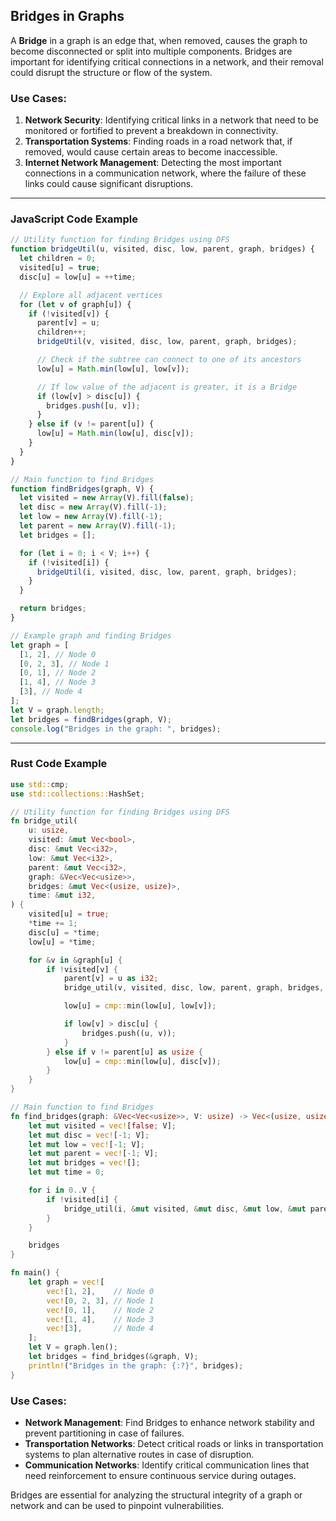 ## Bridges in Graphs

A **Bridge** in a graph is an edge that, when removed, causes the graph to become disconnected or split into multiple components. Bridges are important for identifying critical connections in a network, and their removal could disrupt the structure or flow of the system.

### Use Cases:

1. **Network Security**: Identifying critical links in a network that need to be monitored or fortified to prevent a breakdown in connectivity.
2. **Transportation Systems**: Finding roads in a road network that, if removed, would cause certain areas to become inaccessible.
3. **Internet Network Management**: Detecting the most important connections in a communication network, where the failure of these links could cause significant disruptions.

---

### JavaScript Code Example

```javascript
// Utility function for finding Bridges using DFS
function bridgeUtil(u, visited, disc, low, parent, graph, bridges) {
  let children = 0;
  visited[u] = true;
  disc[u] = low[u] = ++time;

  // Explore all adjacent vertices
  for (let v of graph[u]) {
    if (!visited[v]) {
      parent[v] = u;
      children++;
      bridgeUtil(v, visited, disc, low, parent, graph, bridges);

      // Check if the subtree can connect to one of its ancestors
      low[u] = Math.min(low[u], low[v]);

      // If low value of the adjacent is greater, it is a Bridge
      if (low[v] > disc[u]) {
        bridges.push([u, v]);
      }
    } else if (v != parent[u]) {
      low[u] = Math.min(low[u], disc[v]);
    }
  }
}

// Main function to find Bridges
function findBridges(graph, V) {
  let visited = new Array(V).fill(false);
  let disc = new Array(V).fill(-1);
  let low = new Array(V).fill(-1);
  let parent = new Array(V).fill(-1);
  let bridges = [];

  for (let i = 0; i < V; i++) {
    if (!visited[i]) {
      bridgeUtil(i, visited, disc, low, parent, graph, bridges);
    }
  }

  return bridges;
}

// Example graph and finding Bridges
let graph = [
  [1, 2], // Node 0
  [0, 2, 3], // Node 1
  [0, 1], // Node 2
  [1, 4], // Node 3
  [3], // Node 4
];
let V = graph.length;
let bridges = findBridges(graph, V);
console.log("Bridges in the graph: ", bridges);
```

---

### Rust Code Example

```rust
use std::cmp;
use std::collections::HashSet;

// Utility function for finding Bridges using DFS
fn bridge_util(
    u: usize,
    visited: &mut Vec<bool>,
    disc: &mut Vec<i32>,
    low: &mut Vec<i32>,
    parent: &mut Vec<i32>,
    graph: &Vec<Vec<usize>>,
    bridges: &mut Vec<(usize, usize)>,
    time: &mut i32,
) {
    visited[u] = true;
    *time += 1;
    disc[u] = *time;
    low[u] = *time;

    for &v in &graph[u] {
        if !visited[v] {
            parent[v] = u as i32;
            bridge_util(v, visited, disc, low, parent, graph, bridges, time);

            low[u] = cmp::min(low[u], low[v]);

            if low[v] > disc[u] {
                bridges.push((u, v));
            }
        } else if v != parent[u] as usize {
            low[u] = cmp::min(low[u], disc[v]);
        }
    }
}

// Main function to find Bridges
fn find_bridges(graph: &Vec<Vec<usize>>, V: usize) -> Vec<(usize, usize)> {
    let mut visited = vec![false; V];
    let mut disc = vec![-1; V];
    let mut low = vec![-1; V];
    let mut parent = vec![-1; V];
    let mut bridges = vec![];
    let mut time = 0;

    for i in 0..V {
        if !visited[i] {
            bridge_util(i, &mut visited, &mut disc, &mut low, &mut parent, &graph, &mut bridges, &mut time);
        }
    }

    bridges
}

fn main() {
    let graph = vec![
        vec![1, 2],    // Node 0
        vec![0, 2, 3], // Node 1
        vec![0, 1],    // Node 2
        vec![1, 4],    // Node 3
        vec![3],       // Node 4
    ];
    let V = graph.len();
    let bridges = find_bridges(&graph, V);
    println!("Bridges in the graph: {:?}", bridges);
}
```

### Use Cases:

- **Network Management**: Find Bridges to enhance network stability and prevent partitioning in case of failures.
- **Transportation Networks**: Detect critical roads or links in transportation systems to plan alternative routes in case of disruption.
- **Communication Networks**: Identify critical communication lines that need reinforcement to ensure continuous service during outages.

Bridges are essential for analyzing the structural integrity of a graph or network and can be used to pinpoint vulnerabilities.
